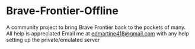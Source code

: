 # Brave-Frontier-Offline
A community project to bring Brave Frontier back to the pockets of many.
All help is appreciated
Email me at edmartine418@gmail.com with any help setting up the private/emulated server
